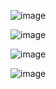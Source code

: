 ![image](https://github.com/lisatwyw/carnet/assets/38703113/d5efc695-2f7a-4b8d-86d4-507a03a2ff9f)



![image](https://github.com/lisatwyw/carnet/assets/38703113/ead1d3d6-834e-4920-b4fc-ee4b34fee076)

![image](https://github.com/lisatwyw/carnet/assets/38703113/3edfdd0f-ad81-4fda-ac6e-8f799ab441de)


![image](https://github.com/lisatwyw/carnet/assets/38703113/3eefa0d9-31d9-4347-b907-a0f9ba6c56f6)

